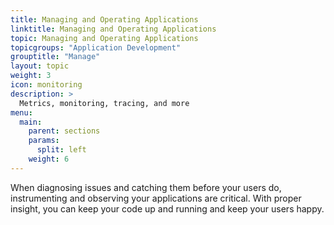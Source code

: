 ```yaml
---
title: Managing and Operating Applications
linktitle: Managing and Operating Applications
topic: Managing and Operating Applications
topicgroups: "Application Development"
grouptitle: "Manage"
layout: topic
weight: 3
icon: monitoring
description: >
  Metrics, monitoring, tracing, and more
menu:
  main:
    parent: sections
    params:
      split: left
    weight: 6
---
```


When diagnosing issues and catching them before your users do, instrumenting and observing your applications are critical. With proper insight, you can keep your code up and running and keep your users happy.
